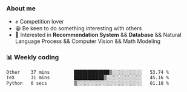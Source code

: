 ### About me

- ✊ Competition lover
- 😀 Be keen to do something interesting with others
- 🎈 Interested in **Recommendation System** && **Database** && Natural Language Process && Computer Vision && Math Modeling


### 📊 Weekly coding
<!--START_SECTION:waka-->

```txt
Other    37 mins         █████████████▒░░░░░░░░░░░   53.74 %
TeX      31 mins         ███████████▒░░░░░░░░░░░░░   45.16 %
Python   0 secs          ▒░░░░░░░░░░░░░░░░░░░░░░░░   01.10 %
```

<!--END_SECTION:waka-->

